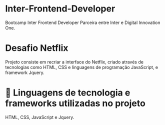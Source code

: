 # Inter-Frontend-Developer
Bootcamp Inter Frontend Developer Parceira entre Inter e Digital Innovation One.

# Desafio Netflix
Projeto consiste em recriar a interface do Netflix, criado através de tecnologias como HTML, CSS e linguagens de programação JavaScript, e framework Jquery.

# 📝 Linguagens de tecnologia e frameworks utilizadas no projeto
HTML, CSS, JavaScript e Jquery.
